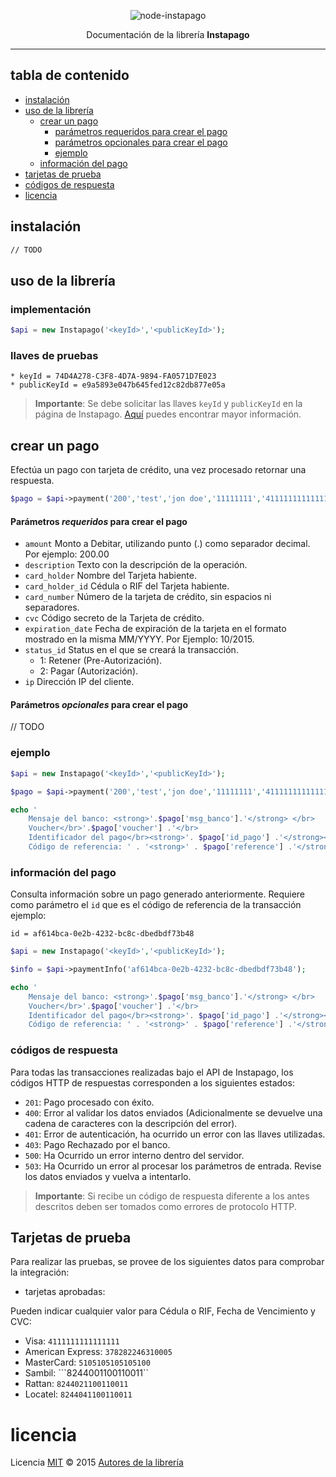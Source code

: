 <p align="center">
    <img alt="node-instapago" src="http://i.imgur.com/hYNsH6B.jpg" width="auto">
</p>
<p align="center">
    Documentación de la librería <b>Instapago</b>
</p>

----

## tabla de contenido

* [instalación](#instalación)
* [uso de la librería](#uso-de-la-librería)
    * [crear un pago](#crear-un-pago)
        * [parámetros requeridos para crear el pago](#parámetros-requeridos-para-crear-el-pago)
        * [parámetros opcionales para crear el pago](#parámetros-opcionales-para-crear-el-pago)
        * [ejemplo](#ejemplo)
    * [información del pago](#información-del-pago)
* [tarjetas de prueba](#tarjetas-de-prueba)
* [códigos de respuesta](#códigos-de-respuesta)
* [licencia](#licencia)

## instalación

```bash
// TODO
```

## uso de la librería

### implementación

```php
$api = new Instapago('<keyId>','<publicKeyId>');
```

### llaves de pruebas

```
* keyId = 74D4A278-C3F8-4D7A-9894-FA0571D7E023
* publicKeyId = e9a5893e047b645fed12c82db877e05a
```
> **Importante**: Se debe solicitar las llaves `keyId` y `publicKeyId` en la página de Instapago. [Aquí](http://instapago.com/wp-content/uploads/2015/10/Guia-Integracion-API-Instapago-1.6.pdf) puedes encontrar mayor información.

## crear un pago

Efectúa un pago con tarjeta de crédito, una vez procesado retornar una respuesta.

```php
$pago = $api->payment('200','test','jon doe','11111111','4111111111111111','123','02/2016','2','127.0.0.1');
```
#### Parámetros _requeridos_ para crear el pago

* `amount` Monto a Debitar, utilizando punto (.) como separador decimal. Por ejemplo: 200.00
* `description` Texto con la descripción de la operación.
* `card_holder` Nombre del Tarjeta habiente.
* `card_holder_id` Cédula o RIF del Tarjeta habiente.
* `card_number` Número de la tarjeta de crédito, sin espacios ni
separadores.
* `cvc` Código secreto de la Tarjeta de crédito.
* `expiration_date` Fecha de expiración de la tarjeta en el formato mostrado en la misma MM/YYYY. Por Ejemplo: 10/2015.
* `status_id` Status en el que se creará la transacción.
    * 1: Retener (Pre-Autorización).
    * 2: Pagar (Autorización).
* `ip` Dirección IP del cliente.

#### Parámetros _opcionales_ para crear el pago

// TODO

### ejemplo

```php
$api = new Instapago('<keyId>','<publicKeyId>');

$pago = $api->payment('200','test','jon doe','11111111','4111111111111111','123','02/2016','2','127.0.0.1');

echo '
    Mensaje del banco: <strong>'.$pago['msg_banco'].'</strong> </br>
    Voucher</br>'.$pago['voucher'] .'</br>
    Identificador del pago</br><strong>'. $pago['id_pago'] .'</strong></br>
    Código de referencia: ' . '<strong>' . $pago['reference'] .'</strong>';
```

### información del pago

Consulta información sobre un pago generado anteriormente. Requiere como parámetro el `id` que es el código de referencia de la transacción ejemplo:

```
id = af614bca-0e2b-4232-bc8c-dbedbdf73b48
```
```php
$api = new Instapago('<keyId>','<publicKeyId>');

$info = $api->paymentInfo('af614bca-0e2b-4232-bc8c-dbedbdf73b48');

echo '
    Mensaje del banco: <strong>'.$pago['msg_banco'].'</strong> </br>
    Voucher</br>'.$pago['voucher'] .'</br>
    Identificador del pago</br><strong>'. $pago['id_pago'] .'</strong></br>
    Código de referencia: ' . '<strong>' . $pago['reference'] .'</strong>';
```

### códigos de respuesta

Para todas las transacciones realizadas bajo el API de Instapago, los códigos HTTP de respuestas corresponden a los siguientes estados:

* ```201```: Pago procesado con éxito.
* ```400```: Error al validar los datos enviados (Adicionalmente se devuelve una cadena de caracteres con la descripción del error).
* ```401```: Error de autenticación, ha ocurrido un error con las llaves utilizadas.
* ```403```: Pago Rechazado por el banco.
* ```500```: Ha Ocurrido un error interno dentro del servidor.
* ```503```: Ha Ocurrido un error al procesar los parámetros de entrada. Revise los datos enviados y vuelva a intentarlo.

> **Importante**: Si recibe un código de respuesta diferente a los antes descritos deben ser tomados como errores de protocolo HTTP.

## Tarjetas de prueba

Para realizar las pruebas, se provee de los siguientes datos para comprobar la integración:

* tarjetas aprobadas:

Pueden indicar cualquier valor para Cédula o RIF, Fecha de Vencimiento y CVC:

* Visa: ```4111111111111111```
* American Express: ```378282246310005```
* MasterCard: ```5105105105105100```
* Sambil: ```8244001100110011``
* Rattan: ```8244021100110011```
* Locatel: ```8244041100110011```

# licencia

Licencia [MIT](http://opensource.org/licenses/MIT) :copyright: 2015 [Autores de la librería](AUTORES.md)
